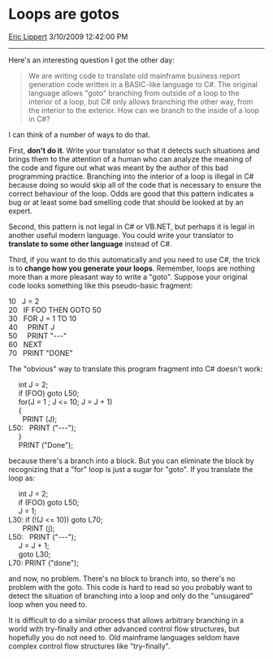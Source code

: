 # Loops are gotos

[Eric Lippert](https://social.msdn.microsoft.com/profile/Eric%20Lippert) 3/10/2009 12:42:00 PM

-----

Here's an interesting question I got the other day:

> We are writing code to translate old mainframe business report generation code written in a BASIC-like language to C\#. The original language allows "goto" branching from outside of a loop to the interior of a loop, but C\# only allows branching the other way, from the interior to the exterior. How can we branch to the inside of a loop in C\#?

I can think of a number of ways to do that.

First, **don't do it**. Write your translator so that it detects such situations and brings them to the attention of a human who can analyze the meaning of the code and figure out what was meant by the author of this bad programming practice. Branching into the interior of a loop is illegal in C\# because doing so would skip all of the code that is necessary to ensure the correct behaviour of the loop. Odds are good that this pattern indicates a bug or at least some bad smelling code that should be looked at by an expert.

Second, this pattern is not legal in C\# or VB.NET, but perhaps it is legal in another useful modern language. You could write your translator to **translate to some other language** instead of C\#.

Third, if you want to do this automatically and you need to use C\#, the trick is to **change how you generate your loops**. Remember, loops are nothing more than a more pleasant way to write a "goto". Suppose your original code looks something like this pseudo-basic fragment:

10   J = 2  
20   IF FOO THEN GOTO 50  
30   FOR J = 1 TO 10  
40     PRINT J  
50     PRINT "---"  
60   NEXT  
70   PRINT "DONE"

The "obvious" way to translate this program fragment into C\# doesn't work:

     int J = 2;  
     if (FOO) goto L50;  
     for(J = 1 ; J \<= 10; J = J + 1)  
     {  
       PRINT (J);  
L50:   PRINT ("---");  
     }  
     PRINT ("Done");

because there's a branch into a block. But you can eliminate the block by recognizing that a "for" loop is just a sugar for "goto". If you translate the loop as:

     int J = 2;  
     if (FOO) goto L50;  
     J = 1;  
L30: if (\!(J \<= 10)) goto L70;  
       PRINT (j);  
L50:   PRINT ("---");  
     J = J + 1;  
     goto L30;  
L70: PRINT ("done");

and now, no problem. There's no block to branch into, so there's no problem with the goto. This code is hard to read so you probably want to detect the situation of branching into a loop and only do the "unsugared" loop when you need to.

It is difficult to do a similar process that allows arbitrary branching in a world with try-finally and other advanced control flow structures, but hopefully you do not need to. Old mainframe languages seldom have complex control flow structures like "try-finally".

